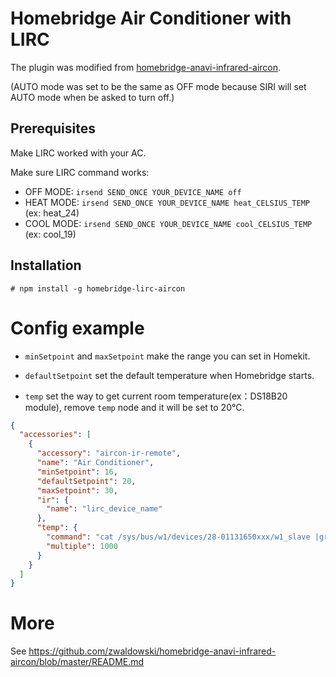 # Homebridge Air Conditioner with LIRC

The plugin was modified from [homebridge-anavi-infrared-aircon](https://github.com/zwaldowski/homebridge-anavi-infrared-aircon).

(AUTO mode was set to be the same as OFF mode because SIRI will set AUTO mode when be asked to turn off.)

## Prerequisites

Make LIRC worked with your AC.

Make sure LIRC command works:
 - OFF MODE:  `irsend SEND_ONCE YOUR_DEVICE_NAME off`
 - HEAT MODE: `irsend SEND_ONCE YOUR_DEVICE_NAME heat_CELSIUS_TEMP` (ex: heat_24)
 - COOL MODE: `irsend SEND_ONCE YOUR_DEVICE_NAME cool_CELSIUS_TEMP` (ex: cool_19)

## Installation

```shell
# npm install -g homebridge-lirc-aircon
```

# Config example

- `minSetpoint` and `maxSetpoint` make the range you can set in Homekit.

- `defaultSetpoint` set the default temperature when Homebridge starts.

- `temp` set the way to get current room temperature(ex：DS18B20 module), remove `temp` node and it will be set to 20℃.


```json
{
  "accessories": [
    {
      "accessory": "aircon-ir-remote",
      "name": "Air Conditioner",
      "minSetpoint": 16,
      "defaultSetpoint": 20,
      "maxSetpoint": 30,
      "ir": {
        "name": "lirc_device_name"
      },
      "temp": {
        "command": "cat /sys/bus/w1/devices/28-01131650xxx/w1_slave |grep t= | cut -d '=' -f 2",
        "multiple": 1000
      }
    }
  ]
}
```
# More

See https://github.com/zwaldowski/homebridge-anavi-infrared-aircon/blob/master/README.md
